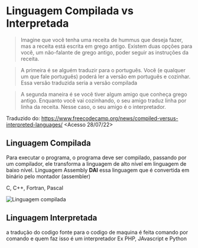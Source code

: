 # Linguagem Compilada vs Interpretada

> Imagine que você tenha uma receita de hummus que deseja fazer, mas a receita está escrita em grego antigo. Existem duas opções para você, um não-falante de grego antigo, poder seguir as instruções da receita.

> A primeira é se alguém traduzir para o português. Você (e qualquer um que fale português) poderá ler a versão em português e cozinhar. Essa versão traduzida seria a versão compilada

> A segunda maneira é se você tiver algum amigo que conheça grego antigo. Enquanto você vai cozinhando, o seu amigo traduz linha por linha da receita. Nesse caso, o seu amigo é o interpretador.


Traduzido do: https://www.freecodecamp.org/news/compiled-versus-interpreted-languages/ <Acesso 28/07/22>


## Linguagem Compilada
Para executar o programa, o programa deve ser compilado, passando por um compilador, ele transforma a linguagem de alto nível em linguagem de baixo nível.
Linguagem Assembly
**DAI** essa linguagem que é convertida em binário pelo montador (assembler)

C, C++, Fortran, Pascal


![Linguagem compilada](https://user-images.githubusercontent.com/106445418/181505643-4b44ded9-7045-473e-980e-5aac741e34cd.png)



## Linguagem Interpretada
a tradução do codigo fonte para o codigo de maquina é feita comando por comando
e quem faz isso é um interpretador
Ex PHP, JAvascript e Python


